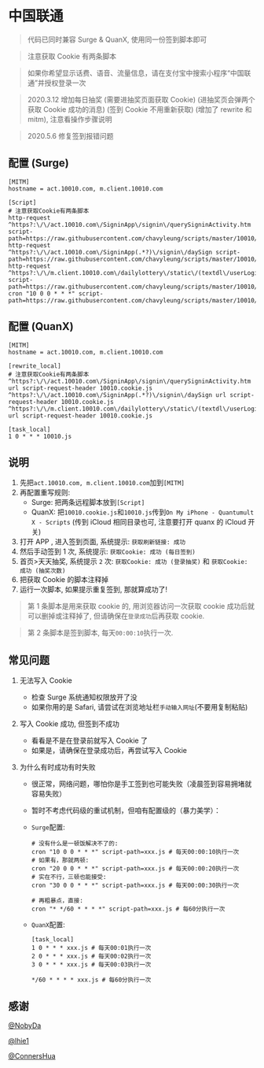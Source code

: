 # 中国联通

> 代码已同时兼容 Surge & QuanX, 使用同一份签到脚本即可

> 注意获取 Cookie 有两条脚本

> 如果你希望显示话费、语音、流量信息，请在支付宝中搜索小程序“中国联通”并授权登录一次

> 2020.3.12 增加每日抽奖 (需要进抽奖页面获取 Cookie) (进抽奖页会弹两个获取 Cookie 成功的消息) (签到 Cookie 不用重新获取) (增加了 rewrite 和 mitm), 注意看操作步骤说明

> 2020.5.6 修复签到报错问题

## 配置 (Surge)

```properties
[MITM]
hostname = act.10010.com, m.client.10010.com

[Script]
# 注意获取Cookie有两条脚本
http-request ^https?:\/\/act.10010.com\/SigninApp\/signin\/querySigninActivity.htm script-path=https://raw.githubusercontent.com/chavyleung/scripts/master/10010/10010.cookie.js
http-request ^https?:\/\/act.10010.com\/SigninApp(.*?)\/signin\/daySign script-path=https://raw.githubusercontent.com/chavyleung/scripts/master/10010/10010.cookie.js
http-request ^https?:\/\/m.client.10010.com\/dailylottery\/static\/(textdl\/userLogin|active\/findActivityInfo) script-path=https://raw.githubusercontent.com/chavyleung/scripts/master/10010/10010.cookie.js
cron "10 0 0 * * *" script-path=https://raw.githubusercontent.com/chavyleung/scripts/master/10010/10010.js
```

## 配置 (QuanX)

```properties
[MITM]
hostname = act.10010.com, m.client.10010.com

[rewrite_local]
# 注意获取Cookie有两条脚本
^https?:\/\/act.10010.com\/SigninApp\/signin\/querySigninActivity.htm url script-request-header 10010.cookie.js
^https?:\/\/act.10010.com\/SigninApp(.*?)\/signin\/daySign url script-request-header 10010.cookie.js
^https?:\/\/m.client.10010.com\/dailylottery\/static\/(textdl\/userLogin|active\/findActivityInfo) url script-request-header 10010.cookie.js

[task_local]
1 0 * * * 10010.js
```

## 说明

1. 先把`act.10010.com, m.client.10010.com`加到`[MITM]`
2. 再配置重写规则:
   - Surge: 把两条远程脚本放到`[Script]`
   - QuanX: 把`10010.cookie.js`和`10010.js`传到`On My iPhone - Quantumult X - Scripts` (传到 iCloud 相同目录也可, 注意要打开 quanx 的 iCloud 开关)
3. 打开 APP , 进入签到页面, 系统提示: `获取刷新链接: 成功`
4. 然后手动签到 1 次, 系统提示: `获取Cookie: 成功 (每日签到)`
5. 首页>天天抽奖, 系统提示 `2` 次: `获取Cookie: 成功 (登录抽奖)` 和 `获取Cookie: 成功 (抽奖次数)`
6. 把获取 Cookie 的脚本注释掉
7. 运行一次脚本, 如果提示重复签到, 那就算成功了!

> 第 1 条脚本是用来获取 cookie 的, 用浏览器访问一次获取 cookie 成功后就可以删掉或注释掉了, 但请确保在`登录成功`后再获取 cookie.

> 第 2 条脚本是签到脚本, 每天`00:00:10`执行一次.

## 常见问题

1. 无法写入 Cookie

   - 检查 Surge 系统通知权限放开了没
   - 如果你用的是 Safari, 请尝试在浏览地址栏`手动输入网址`(不要用复制粘贴)

2. 写入 Cookie 成功, 但签到不成功

   - 看看是不是在登录前就写入 Cookie 了
   - 如果是，请确保在登录成功后，再尝试写入 Cookie

3. 为什么有时成功有时失败

   - 很正常，网络问题，哪怕你是手工签到也可能失败（凌晨签到容易拥堵就容易失败）
   - 暂时不考虑代码级的重试机制，但咱有配置级的（暴力美学）：

   - `Surge`配置:

     ```properties
     # 没有什么是一顿饭解决不了的:
     cron "10 0 0 * * *" script-path=xxx.js # 每天00:00:10执行一次
     # 如果有，那就两顿:
     cron "20 0 0 * * *" script-path=xxx.js # 每天00:00:20执行一次
     # 实在不行，三顿也能接受:
     cron "30 0 0 * * *" script-path=xxx.js # 每天00:00:30执行一次

     # 再粗暴点，直接:
     cron "* */60 * * * *" script-path=xxx.js # 每60分执行一次
     ```

   - `QuanX`配置:

     ```properties
     [task_local]
     1 0 * * * xxx.js # 每天00:01执行一次
     2 0 * * * xxx.js # 每天00:02执行一次
     3 0 * * * xxx.js # 每天00:03执行一次

     */60 * * * * xxx.js # 每60分执行一次
     ```

## 感谢

[@NobyDa](https://github.com/NobyDa)

[@lhie1](https://github.com/lhie1)

[@ConnersHua](https://github.com/ConnersHua)
